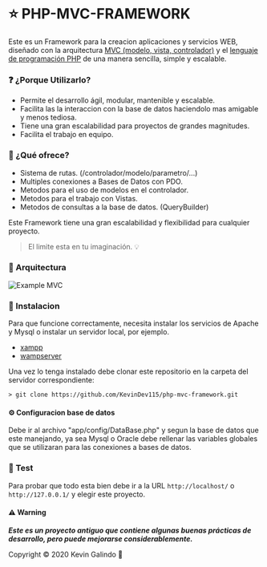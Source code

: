  # :star: PHP-MVC-FRAMEWORK

Este es un Framework para la creacion aplicaciones y  servicios WEB, diseñado con la arquitectura [MVC (modelo, vista, controlador)](https://si.ua.es/es/documentacion/asp-net-mvc-3/1-dia/modelo-vista-controlador-mvc.html) y el [lenguaje de programación PHP](https://www.php.net/manual/es/intro-whatis.php) de una manera sencilla, simple y escalable. 

### :question: ¿Porque Utilizarlo?
 - Permite el desarrollo ágil, modular, mantenible y escalable.
 - Facilita las la interaccion con la base de datos haciendolo mas amigable y menos tediosa.
 - Tiene una gran escalabilidad para proyectos de grandes magnitudes.
 - Facilita el trabajo en equipo.

### :bookmark_tabs: ¿Qué ofrece?

 - Sistema de rutas. (/controlador/modelo/parametro/...)
 - Multiples conexiones a Bases de Datos con PDO. 
 - Metodos para el uso de modelos en el  controlador.
 - Metodos para el trabajo con Vistas.
 - Metodos de consultas a la base de datos. (QueryBuilder)
 
Este Framework tiene una gran escalabilidad y flexibilidad para cualquier proyecto.

> El limite esta en tu imaginación. :bulb:

### :wrench: Arquitectura

![Example MVC](https://www.c-sharpcorner.com/article/mvc-beginners-tutorial-with-bootstrap/Images/image001.png)  


###  🧪 Instalacion

Para que funcione correctamente, necesita instalar los servicios de Apache y Mysql o instalar un servidor local, por ejemplo.

 - [xampp](https://www.apachefriends.org/es/index.html)
 - [wampserver](https://www.wampserver.com/en/)
 
Una vez lo tenga instalado debe clonar este repositorio en la carpeta del servidor correspondiente:

```console
> git clone https://github.com/KevinDev115/php-mvc-framework.git
```

#### ⚙ Configuracion base de datos

Debe ir al archivo "app/config/DataBase.php" y segun la base de datos que este manejando, ya sea Mysql o Oracle debe rellenar las variables globales
que se utilizaran para las conexiones a bases de datos.

### 🧪 Test  

Para probar que todo esta bien debe ir a la URL `http://localhost/` o `http://127.0.0.1/` y elegir este proyecto.

#### ⚠️ Warning 
**_Este es un proyecto antiguo que contiene algunas buenas prácticas de desarrollo, pero puede mejorarse considerablemente._**

Copyright © 2020 Kevin Galindo 👦
